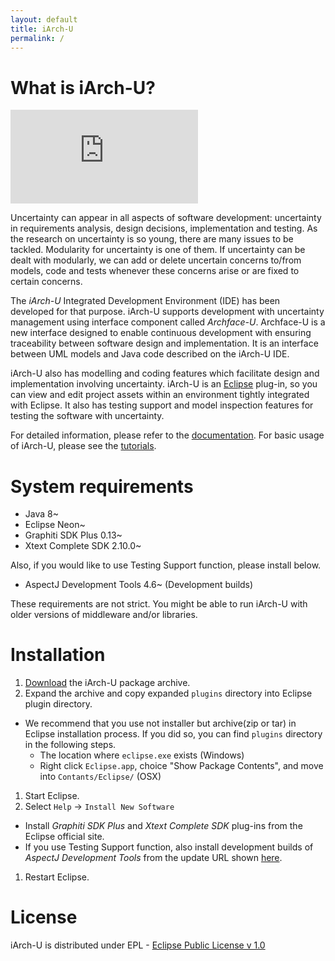 ```yaml
---
layout: default
title: iArch-U
permalink: /
---
```


# What is iArch-U?

<div markdown="0" class="introduction-video">
  <div markdown="0" class="video-wrapper introduction-video-wrapper">
    <iframe src="https://www.youtube.com/embed/jC5EvlswRNA?rel=0" frameborder="0" allowfullscreen></iframe>
  </div>
</div>

Uncertainty can appear in all aspects of software development: uncertainty in requirements analysis, design decisions, implementation and testing.
As the research on uncertainty is so young, there are many issues to be tackled.
Modularity for uncertainty is one of them.
If uncertainty can be dealt with modularly, we can add or delete uncertain concerns to/from models, code and tests whenever these concerns arise or are fixed to certain concerns.

The _iArch-U_ Integrated Development Environment (IDE) has been developed for that purpose.<!-- (double blind test)
 by the members of [Principles of Software Languages (POSL) research group](http://posl.ait.kyushu-u.ac.jp/index.html)
-->
iArch-U supports development with uncertainty management using interface component called _Archface-U_.
Archface-U is a new interface designed to enable continuous development with ensuring traceability between software design and implementation.
It is an interface between UML models and Java code described on the iArch-U IDE.

iArch-U also has modelling and coding features which facilitate design and implementation involving uncertainty.
iArch-U is an [Eclipse](https://eclipse.org/) plug-in, so you can view and edit project assets within an environment tightly integrated with Eclipse.
It also has testing support and model inspection features for testing the software with uncertainty.

For detailed information, please refer to the [documentation](documentation/). For basic usage of iArch-U, please see the [tutorials](tutorials/).


# System requirements

- Java 8~
- Eclipse Neon~
- Graphiti SDK Plus 0.13~
- Xtext Complete SDK 2.10.0~

Also, if you would like to use Testing Support function, please install below.
- AspectJ Development Tools 4.6~ (Development builds)

These requirements are not strict.
You might be able to run iArch-U with older versions of middleware and/or libraries.


# Installation

1. [Download](https://github.com/posl/iArch/releases) the iArch-U package archive.
1. Expand the archive and copy expanded `plugins` directory into Eclipse plugin directory.
  - We recommend that you use not installer but archive(zip or tar) in Eclipse installation process. If you did so, you can find `plugins` directory in the following steps.
    - The location where `eclipse.exe` exists (Windows)
    - Right click `Eclipse.app`, choice "Show Package Contents", and move into `Contants/Eclipse/` (OSX)
1. Start Eclipse.
1. Select `Help` -> `Install New Software`
  - Install _Graphiti SDK Plus_ and _Xtext Complete SDK_ plug-ins from the Eclipse official site.
  - If you use Testing Support function, also install development builds of _AspectJ Development Tools_ from the update URL shown [here](https://eclipse.org/ajdt/downloads/).
1. Restart Eclipse.


<!-- (double blind test)
# Contact

If you have any questions or comments, please email us: [iarch@posl.ait.kyushu-u.ac.jp](mailto:iarch@posl.ait.kyushu-u.ac.jp)
-->

# License

iArch-U is distributed under EPL - [Eclipse Public License v 1.0](https://eclipse.org/org/documents/epl-v10.php)

<!-- (double blind test)
# Acknowledgements

This research is being conducted as a part of the Grant-in-aid for Scientific Research (A) 26240007 by the Ministry of Education, Culture, Sports, Science and Technology, Japan.
-->
